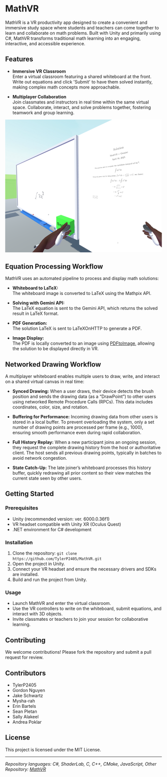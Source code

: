 # MathVR

MathVR is a VR productivity app designed to create a convenient and immersive study space where students and teachers can come together to learn and collaborate on math problems. Built with Unity and primarily using C#, MathVR transforms traditional math learning into an engaging, interactive, and accessible experience. 

## Features

- **Immersive VR Classroom**  
  Enter a virtual classroom featuring a shared whiteboard at the front. Write out equations and click 'Submit' to have them solved instantly, making complex math concepts more approachable.

- **Multiplayer Collaboration**  
  Join classmates and instructors in real time within the same virtual space. Collaborate, interact, and solve problems together, fostering teamwork and group learning.

![Alt text](https://github.com/TylerP2405/MathVR/blob/main/math-vr-home-screenshot.png?raw=true)

## Equation Processing Workflow

MathVR uses an automated pipeline to process and display math solutions:

- **Whiteboard to LaTeX:**  
  The whiteboard image is converted to LaTeX using the Mathpix API.

- **Solving with Gemini API:**  
  The LaTeX equation is sent to the Gemini API, which returns the solved result in LaTeX format.

- **PDF Generation:**  
  The solution LaTeX is sent to LaTeXOnHTTP to generate a PDF.

- **Image Display:**  
  The PDF is locally converted to an image using [PDFtoImage](https://github.com/sungaila/PDFtoImage/tree/master), allowing the solution to be displayed directly in VR.

## Networked Drawing Workflow

A multiplayer whiteboard enables multiple users to draw, write, and interact on a shared virtual canvas in real time:

- **Synced Drawing:**
When a user draws, their device detects the brush position and sends the drawing data (as a “DrawPoint”) to other users using networked Remote Procedure Calls (RPCs). This data includes coordinates, color, size, and rotation.

- **Buffering for Performance:**
Incoming drawing data from other users is stored in a local buffer. To prevent overloading the system, only a set number of drawing points are processed per frame (e.g., 1000), ensuring smooth performance even during rapid collaboration.

- **Full History Replay:**
When a new participant joins an ongoing session, they request the complete drawing history from the host or authoritative client. The host sends all previous drawing points, typically in batches to avoid network congestion.

- **State Catch-Up:**
The late joiner’s whiteboard processes this history buffer, quickly redrawing all prior content so their view matches the current state seen by other users.

## Getting Started

### Prerequisites

- Unity (recommended version: ver. 6000.0.36f1)
- VR headset compatible with Unity XR (Oculus Quest)
- .NET environment for C# development

### Installation

1. Clone the repository:
`git clone https://github.com/TylerP2405/MathVR.git`
2. Open the project in Unity.
3. Connect your VR headset and ensure the necessary drivers and SDKs are installed.
4. Build and run the project from Unity.

### Usage

- Launch MathVR and enter the virtual classroom.
- Use the VR controllers to write on the whiteboard, submit equations, and interact with 3D objects.
- Invite classmates or teachers to join your session for collaborative learning.

## Contributing

We welcome contributions! Please fork the repository and submit a pull request for review.

## Contributors

- TylerP2405
- Gordon Nguyen
- Jake Schwartz
- Mysha-rah
- Erin Bartels
- Sean Pletan
- Sally Alakeel
- Andrea Poklar

## License

This project is licensed under the MIT License.

---

*Repository languages: C#, ShaderLab, C, C++, CMake, JavaScript, Other*  
*Repository: [MathVR](https://github.com/TylerP2405/MathVR)*
